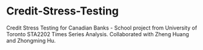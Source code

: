 # Credit-Stress-Testing
Credit Stress Testing for Canadian Banks - School project from University of Toronto STA2202 Times Series Analysis. Collaborated with Zheng Huang and Zhongming Hu.
